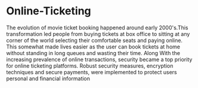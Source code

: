 # Online-Ticketing
The evolution of movie ticket booking happened around early 2000's.This transformation led people from buying tickets at box office to sitting at any corner of the world selecting their comfortable seats and paying online. This somewhat made lives easier as the user can book tickets at home without standing in long queues and wasting their time. Along With the increasing prevalence of online transactions, security became a top priority for online ticketing platforms. Robust security measures, encryption techniques and secure payments, were implemented to protect users personal and financial information
